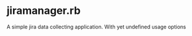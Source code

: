 jiramanager.rb
==============

A simple jira data collecting application. With yet undefined usage options 
